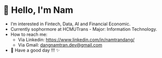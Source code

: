 <h1>👋 Hello, I'm Nam </h1>


- I’m interested in Fintech, Data, AI and Financial Economic.
- Currently sophormore at HCMUTrans - Major: Information Technology.
- How to reach me: 
  + Via Linkedin: https://www.linkedin.com/in/namtrandang/
  + Via Gmail: dangnamtran.dev@gmail.com
- 👑 Have a good day !!! ✨
